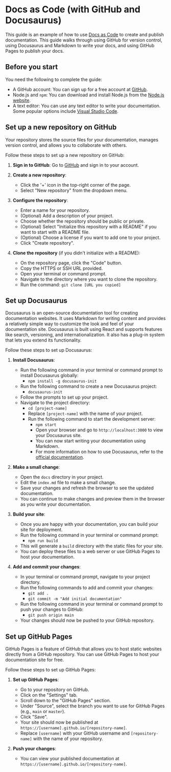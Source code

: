 # Docs as Code (with GitHub and Docusaurus)

This guide is an example of how to use [Docs as Code](https://www.writethedocs.org/guide/docs-as-code/) to create and publish documentation. This guide walks through using GitHub for version control, using Docusaurus and Markdown to write your docs, and using GitHub Pages to publish your docs.

## Before you start

You need the following to complete the guide:

- A GitHub account: You can sign up for a free account at [GitHub](https://github.com).
- Node.js and `npm`: You can download and install Node.js from the [Node.js website](https://nodejs.org/).
- A text editor: You can use any text editor to write your documentation. Some popular options include [Visual Studio Code](https://code.visualstudio.com/).

## Set up a new repository on GitHub

Your repository stores the source files for your documentation, manages version control, and allows you to collaborate with others.

Follow these steps to set up a new repository on GitHub:

1. **Sign in to GitHub**: Go to [GitHub](https://github.com) and sign in to your account.

2. **Create a new repository**:
   - Click the '+' icon in the top-right corner of the page.
   - Select "New repository" from the dropdown menu.

3. **Configure the repository**:
   - Enter a name for your repository.
   - (Optional) Add a description of your project.
   - Choose whether the repository should be public or private.
   - (Optional) Select "Initialize this repository with a README" if you want to start with a README file.
   - (Optional) Choose a license if you want to add one to your project.
   - Click "Create repository".

4. **Clone the repository** (if you didn't initialize with a README):
   - On the repository page, click the "Code" button.
   - Copy the HTTPS or SSH URL provided.
   - Open your terminal or command prompt.
   - Navigate to the directory where you want to clone the repository.
   - Run the command: `git clone [URL you copied]`

## Set up Docusaurus

Docusaurus is an open-source documentation tool for creating documentation websites. It uses Markdown for writing content and provides a relatively simple way to customize the look and feel of your documentation site. Docusaurus is built using React and supports features like search, versioning, and internationalization. It also has a plug-in system that lets you extend its functionality.

Follow these steps to set up Docusaurus:

1. **Install Docusaurus**:
    - Run the following command in your terminal or command prompt to install Docusaurus globally:
      - `npm install -g docusaurus-init`
    - Run the following command to create a new Docusaurus project:
      - `docusaurus-init`
    - Follow the prompts to set up your project.
    - Navigate to the project directory:
      - `cd [project-name]`
      - Replace `[project-name]` with the name of your project.
      - Run the following command to start the development server:
        - `npm start`
        - Open your browser and go to `http://localhost:3000` to view your Docusaurus site.
        - You can now start writing your documentation using Markdown.
        - For more information on how to use Docusaurus, refer to the [official documentation](https://docusaurus.io/docs/en/installation).

2. **Make a small change**: 
    - Open the `docs` directory in your project.
    - Edit the `index.md` file to make a small change.
    - Save your changes and refresh the browser to see the updated documentation.
    - You can continue to make changes and preview them in the browser as you write your documentation.

3. **Build your site**:
    - Once you are happy with your documentation, you can build your site for deployment.
    - Run the following command in your terminal or command prompt:
      - `npm run build`
    - This will generate a `build` directory with the static files for your site.
    - You can deploy these files to a web server or use GitHub Pages to host your documentation.

4. **Add and commit your changes**:
   - In your terminal or command prompt, navigate to your project directory.
   - Run the following commands to add and commit your changes:
     - `git add .`
     - `git commit -m "Add initial documentation"`
   - Run the following command in your terminal or command prompt to push your changes to GitHub:
     - `git push origin main`
   - Your changes should now be pushed to your GitHub repository.

## Set up GitHub Pages

GitHub Pages is a feature of GitHub that allows you to host static websites directly from a GitHub repository. You can use GitHub Pages to host your documentation site for free.

Follow these steps to set up GitHub Pages:

1. **Set up GitHub Pages**:
    - Go to your repository on GitHub.
    - Click on the "Settings" tab.
    - Scroll down to the "GitHub Pages" section.
    - Under "Source", select the branch you want to use for GitHub Pages (e.g., `main` or `master`).
    - Click "Save".
    - Your site should now be published at `https://[username].github.io/[repository-name]`.
    - Replace `[username]` with your GitHub username and `[repository-name]` with the name of your repository.

7. **Push your changes**:
    - You can view your published documentation at `https://[username].github.io/[repository-name]`.